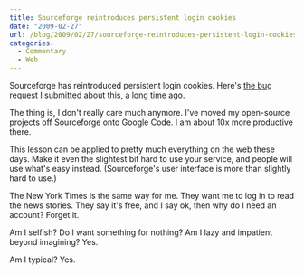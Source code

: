 ```yaml
---
title: Sourceforge reintroduces persistent login cookies
date: "2009-02-27"
url: /blog/2009/02/27/sourceforge-reintroduces-persistent-login-cookies/
categories:
  - Commentary
  - Web
---
```

Sourceforge has reintroduced persistent login cookies. Here's [the bug request](http://sourceforge.net/tracker/?func=detail&atid=350001&aid=1855476&group_id=1) I submitted about this, a long time ago.

The thing is, I don't really care much anymore. I've moved my open-source projects off Sourceforge onto Google Code. I am about 10x more productive there.

This lesson can be applied to pretty much everything on the web these days. Make it even the slightest bit hard to use your service, and people will use what's easy instead. (Sourceforge's user interface is more than slightly hard to use.)

The New York Times is the same way for me. They want me to log in to read the news stories. They say it's free, and I say ok, then why do I need an account? Forget it.

Am I selfish? Do I want something for nothing? Am I lazy and impatient beyond imagining? Yes.

Am I typical? Yes.


